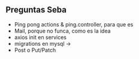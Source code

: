 ## Preguntas Seba
- Ping pong actions & ping.controller, para que es
- Mail, porque no funca, como es la idea
- axios init en services
- migrations en mysql -> 
- Post o Put/Patch